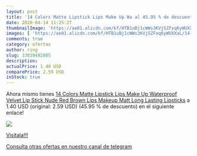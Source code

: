 ```yaml
---
layout: post
title: '14 Colors Matte Lipstick Lips Make Up Wa al 45.95 % de descuento'
date: 2020-04-14 11:25:27
thumbnailImage: 'https://ae01.alicdn.com/kf/HTB1uBj1cWWs3KVjSZFxq6yWUXXaL/14-Colors-Matte-Lipstick-Lips-Make-Up-Waterproof-Velvet-Lip-Stick-Nude-Red-Brown-Lips-Makeup.jpg_350x350._SL200_.jpg'
images: [ 'https://ae01.alicdn.com/kf/HTB1uBj1cWWs3KVjSZFxq6yWUXXaL/14-Colors-Matte-Lipstick-Lips-Make-Up-Waterproof-Velvet-Lip-Stick-Nude-Red-Brown-Lips-Makeup.jpg_350x350._SL200_.jpg' ]
comments: true
category: ofertas
author: ring
slug: 33039492805
description:
actualPrice: 1.40 USD
comparePrice: 2.59 USD
inStock: true
---
```


Ahora mismo tienes [14 Colors Matte Lipstick Lips Make Up Waterproof Velvet Lip Stick Nude Red Brown Lips Makeup Matt Long Lasting Lipsticks](https://www.amazon.com/dp/33039492805/?tag=redken08-20) a 1.40 USD (original: 2.59 USD) (45.95 %  de descuento) en el siguiente enlace!

[![](https://ae01.alicdn.com/kf/HTB1uBj1cWWs3KVjSZFxq6yWUXXaL/14-Colors-Matte-Lipstick-Lips-Make-Up-Waterproof-Velvet-Lip-Stick-Nude-Red-Brown-Lips-Makeup.jpg_350x350._SL200_.jpg)](https://www.amazon.com/dp/33039492805/?tag=redken08-20)

[Visítala!!!](https://www.amazon.com/dp/33039492805/?tag=redken08-20)

[Consulta otras ofertas en nuestro canal de telegram](https://t.me/s/ofertas25)
